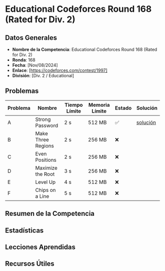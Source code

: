# Educational Codeforces Round 168 (Rated for Div. 2)

## Datos Generales
- **Nombre de la Competencia**: Educational Codeforces Round 168 (Rated for Div. 2)
- **Ronda**: 168
- **Fecha**: [Nov/08/2024]
- **Enlace**: [https://codeforces.com/contest/1997]
- **División**: [Div. 2 / Educational]

## Problemas
| Problema | Nombre                | Tiempo Límite | Memoria Límite | Estado | Solución |
|----------|-----------------------|---------------|----------------|--------|----------|
| A        | Strong Password       | 2 s           | 512 MB         | ✅      | [solución](./A_StrongPassword.py) |
| B        | Make Three Regions    | 2 s           | 256 MB         | ❌      |          |
| C        | Even Positions        | 2 s           | 256 MB         | ❌      |          |
| D        | Maximize the Root     | 3 s           | 256 MB         | ❌      |          |
| E        | Level Up              | 4 s           | 512 MB         | ❌      |          |
| F        | Chips on a Line       | 5 s           | 512 MB         | ❌      |          |

## Resumen de la Competencia


## Estadísticas


## Lecciones Aprendidas

## Recursos Útiles
